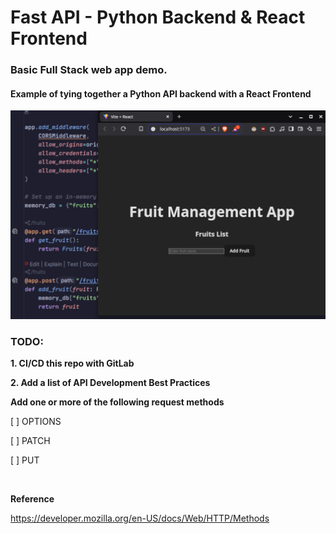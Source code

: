 # Fast API - Python Backend & React Frontend

### Basic Full Stack web app demo.

#### Example of tying together a Python API backend with a React Frontend


![Fruit-mgmt-app-scaled-down-image.png](images/Fruit-mgmt-app-scaled-down-image.png)


### TODO:

**1. CI/CD this repo with GitLab** 

**2. Add a list of API Development Best Practices**



**Add one or more of the following request methods**

[ ] OPTIONS

[ ] PATCH

[ ] PUT

<br>


**Reference**

https://developer.mozilla.org/en-US/docs/Web/HTTP/Methods